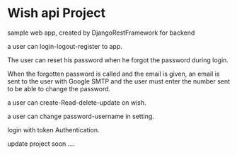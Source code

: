 # Wish api Project 

sample web app, created by DjangoRestFramework for backend

a user can login-logout-register to app.

The user can reset his password when he forgot the password during login.

When the forgotten password is called and the email is given, an email is sent to the user with Google SMTP and the user must enter the number sent to be able to change the password.

a user can create-Read-delete-update on wish.

a user can change password-username in setting.

login with token Authentication.

update project soon ....